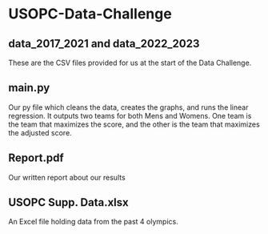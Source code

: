 # USOPC-Data-Challenge

## data_2017_2021 and data_2022_2023
These are the CSV files provided for us at the start of the Data Challenge.

## main.py 
Our py file which cleans the data, creates the graphs, and runs the linear regression. It outputs two teams
for both Mens and Womens. One team is the team that maximizes the score, and the other is the team that maximizes
the adjusted score.

## Report.pdf
Our written report about our results

## USOPC Supp. Data.xlsx
An Excel file holding data from the past 4 olympics.
